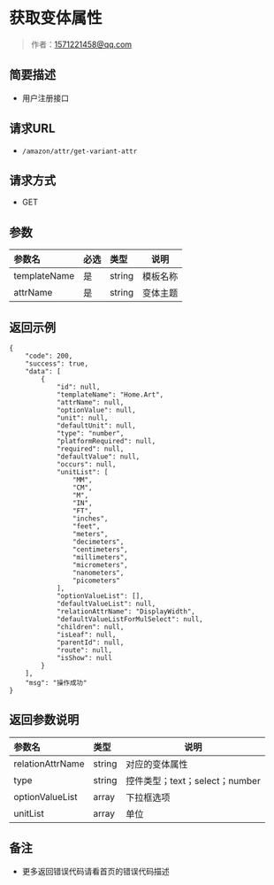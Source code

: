# 获取变体属性

> 作者：1571221458@qq.com

## 简要描述

- 用户注册接口

## 请求URL
- ` /amazon/attr/get-variant-attr `
  
## 请求方式
- GET 

## 参数

|参数名|必选|类型|说明|
|:----    |:---|:----- |-----   |
|templateName |是  |string |模板名称   |
|attrName |是  |string |变体主题   |

## 返回示例 

``` 
{
    "code": 200,
    "success": true,
    "data": [
        {
            "id": null,
            "templateName": "Home.Art",
            "attrName": null,
            "optionValue": null,
            "unit": null,
            "defaultUnit": null,
            "type": "number",
            "platformRequired": null,
            "required": null,
            "defaultValue": null,
            "occurs": null,
            "unitList": [
                "MM",
                "CM",
                "M",
                "IN",
                "FT",
                "inches",
                "feet",
                "meters",
                "decimeters",
                "centimeters",
                "millimeters",
                "micrometers",
                "nanometers",
                "picometers"
            ],
            "optionValueList": [],
            "defaultValueList": null,
            "relationAttrName": "DisplayWidth",
            "defaultValueListForMulSelect": null,
            "children": null,
            "isLeaf": null,
            "parentId": null,
            "route": null,
            "isShow": null
        }
    ],
    "msg": "操作成功"
}
```

## 返回参数说明 

|参数名|类型|说明|
|:-----  |:-----|-----                           |
|relationAttrName |string   |对应的变体属性  |
|type |string   |控件类型；text；select；number  |
|optionValueList |array   |下拉框选项 |
|unitList |array   |单位 |

## 备注 

- 更多返回错误代码请看首页的错误代码描述